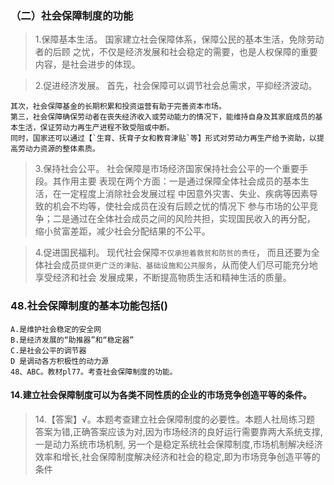 ### （二）社会保障制度的功能
>   1.保障基本生活。
    国家建立社会保障体系，保障公民的基本生活，免除劳动者的后顾
    之忧，不仅是经济发展和社会稳定的需要，也是人权保障的重要内容，是社会进步的体现。
    
>   2.促进经济发展。
    首先，社会保障可以调节社会总需求，平抑经济波动。

    其次，社会保障基金的长期积累和投资运营有助于完善资本市场。
    第三，社会保障确保劳动者在丧失经济收入或劳动能力的情况下，能维持自身及其家庭成员的基本生活，保证劳动力再生产进程不致受阻或中断。
    同时，国家还可以通过【`生育、抚育子女和教育津贴`等】形式对劳动力再生产给予资助，以提高劳动力资源的整体素质。
    
>   3.保持社会公平。
    社会保障是市场经济国家保持社会公平的一个重要手段。其作用主要
    表现在两个方面：一是通过保障全体社会成员的基本生活，在一定程度上消除社会发展过程
    中因意外灾害、失业、疾病等因素导致的机会不均等，使社会成员在没有后顾之忧的情况下
    参与市场的公平竞争；二是通过在全体社会成员之间的风险共担，实现国民收入的再分配，
    缩小贫富差距，减少社会分配结果的不公平。
    
>   4.促进国民福利。
    现代社会保障`不仅承担着救贫和防贫的责任`，
    而且还要为全体社会成员`提供更广泛的津贴、基础设施和公共服务`，从而使人们尽可能充分地享受经济和社会
    发展成果，不断提高物质生活和精神生活的质量。

### 48.社会保障制度的基本功能包括()
    A.是维护社会稳定的安全网
    B.是经济发展的“助推器”和“稳定器”
    C.是社会公平的调节器
    D 是调动各方积极性的动力源
    48、ABC。教材pl77。考查社会保障制度的功能。

#### 14.建立社会保障制度可以为各类不同性质的企业的市场竞争创造平等的条件。
>   14.【答案】√。本题考查建立社会保障制度的必要性。本题人社局练习题
    答案为错,正确答案应该为对,因为市场经济的良好运行需要靠两大系统支撑,
    一是动力系统市场机制,
    另一个是稳定系统社会保障制度,市场机制解决经济效率和增长,社会保障制度解决经济和社会的稳定,即为市场竞争创造平等的条件    














    